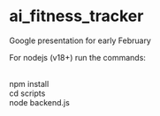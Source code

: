 # ai_fitness_tracker
Google presentation for early February

For nodejs (v18+)
run the commands:

<br>npm install
<br>cd scripts
<br>node backend.js
